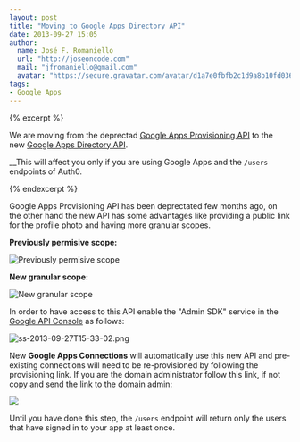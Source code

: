 ```yaml
---
layout: post
title: "Moving to Google Apps Directory API"
date: 2013-09-27 15:05
author:
  name: José F. Romaniello
  url: "http://joseoncode.com"
  mail: "jfromaniello@gmail.com"
  avatar: "https://secure.gravatar.com/avatar/d1a7e0fbfb2c1d9a8b10fd03648da78f.png"
tags: 
- Google Apps
---
```


{% excerpt %}

We are moving from the deprectad [Google Apps Provisioning API](https://developers.google.com/google-apps/provisioning/) to the new [Google Apps Directory API](https://developers.google.com/admin-sdk/directory/). 

__This will affect you only if you are using Google Apps and the `/users` endpoints of Auth0.

{% endexcerpt %}

Google Apps Provisioning API has been deprectated few months ago, on the other hand the new API has some advantages like providing a public link for the profile photo and having more granular scopes. 

__Previously permisive scope:__

![Previously permisive scope](http://blog.auth0.com.s3.amazonaws.com/ss-2013-09-27T15-17-16_safe_save_152024.png)

__New granular scope:__

![New granular scope](http://blog.auth0.com.s3.amazonaws.com/ss-2013-09-27T15-25-52_safe_save_152637.png)

In order to have access to this API enable the "Admin SDK" service in the [Google API Console](https://code.google.com/apis/console) as follows:

![ss-2013-09-27T15-33-02.png](http://blog.auth0.com.s3.amazonaws.com/ss-2013-09-27T15-33-02.png)

New __Google Apps Connections__ will automatically use this new API and pre-existing connections will need to be re-provisioned by following the provisioning link. If you are the domain administrator follow this link, if not copy and send the link to the domain admin:

![](https://dl.dropbox.com/s/6hojv2cdhl1sw6i/ss-2013-09-27T15-28-44.png)

Until you have done this step, the `/users` endpoint will return only the users that have signed in to your app at least once.